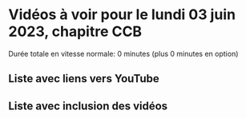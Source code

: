 
# Vidéos à voir pour le lundi 03 juin 2023, chapitre CCB

Durée totale en vitesse normale: 0 minutes (plus 0 minutes en option)

## Liste avec liens vers YouTube


## Liste avec inclusion des vidéos

